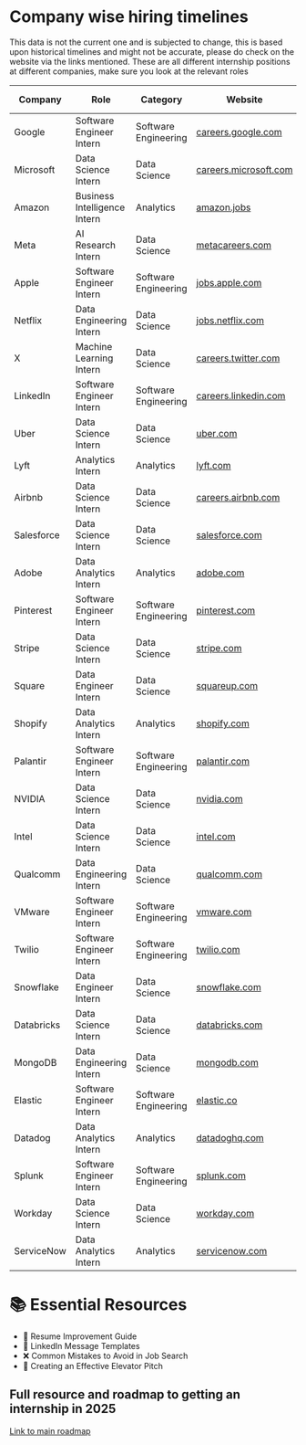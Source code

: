 # Company wise hiring timelines

This data is not the current one and is subjected to change, this is based upon historical timelines and might not be accurate, please do check on the website via the links mentioned. These are all different internship positions at different companies, make sure you look at the relevant roles

| Company | Role | Category | Website | Timeline Start | Timeline End |
|---------|------|----------|---------|----------------|--------------|
| Google | Software Engineer Intern | Software Engineering | [careers.google.com](https://careers.google.com) | July 2024 | Apr 2025 |
| Microsoft | Data Science Intern | Data Science | [careers.microsoft.com](https://careers.microsoft.com) | Aug 2024 | May 2025 |
| Amazon | Business Intelligence Intern | Analytics | [amazon.jobs](https://amazon.jobs) | Aug 2024 | Apr 2025 |
| Meta | AI Research Intern | Data Science | [metacareers.com](https://metacareers.com) | Aug 2024 | May 2025 |
| Apple | Software Engineer Intern | Software Engineering | [jobs.apple.com](https://jobs.apple.com) | Sept 2024 | Apr 2025 |
| Netflix | Data Engineering Intern | Data Science | [jobs.netflix.com](https://jobs.netflix.com) | Oct 2024 | June 2025 |
| X | Machine Learning Intern | Data Science | [careers.twitter.com](https://careers.twitter.com) | Aug 2024 | Apr 2025 |
| LinkedIn | Software Engineer Intern | Software Engineering | [careers.linkedin.com](https://careers.linkedin.com) | Sept 2024 | May 2025 |
| Uber | Data Science Intern | Data Science | [uber.com](https://uber.com) | Oct 2024 | June 2025 |
| Lyft | Analytics Intern | Analytics | [lyft.com](https://lyft.com) | Sept 2024 | May 2025 |
| Airbnb | Data Science Intern | Data Science | [careers.airbnb.com](https://careers.airbnb.com) | Oct 2024 | May 2025 |
| Salesforce | Data Science Intern | Data Science | [salesforce.com](https://salesforce.com) | Sept 2024 | Apr 2025 |
| Adobe | Data Analytics Intern | Analytics | [adobe.com](https://adobe.com) | Sept 2024 | May 2025 |
| Pinterest | Software Engineer Intern | Software Engineering | [pinterest.com](https://pinterest.com) | Oct 2024 | May 2025 |
| Stripe | Data Science Intern | Data Science | [stripe.com](https://stripe.com) | Aug 2024 | June 2025 |
| Square | Data Engineer Intern | Data Science | [squareup.com](https://squareup.com) | Oct 2024 | May 2025 |
| Shopify | Data Analytics Intern | Analytics | [shopify.com](https://shopify.com) | Aug 2024 | May 2025 |
| Palantir | Software Engineer Intern | Software Engineering | [palantir.com](https://palantir.com) | Sept 2024 | Apr 2025 |
| NVIDIA | Data Science Intern | Data Science | [nvidia.com](https://nvidia.com) | July 2024 | June 2025 |
| Intel | Data Science Intern | Data Science | [intel.com](https://intel.com) | Aug 2024 | May 2025 |
| Qualcomm | Data Engineering Intern | Data Science | [qualcomm.com](https://qualcomm.com) | Sept 2024 | Apr 2025 |
| VMware | Software Engineer Intern | Software Engineering | [vmware.com](https://vmware.com) | Oct 2024 | May 2025 |
| Twilio | Software Engineer Intern | Software Engineering | [twilio.com](https://twilio.com) | Aug 2024 | May 2025 |
| Snowflake | Data Engineer Intern | Data Science | [snowflake.com](https://snowflake.com) | Oct 2024 | June 2025 |
| Databricks | Data Science Intern | Data Science | [databricks.com](https://databricks.com) | Sept 2024 | May 2025 |
| MongoDB | Data Engineering Intern | Data Science | [mongodb.com](https://mongodb.com) | July 2024 | June 2025 |
| Elastic | Software Engineer Intern | Software Engineering | [elastic.co](https://elastic.co) | Oct 2024 | Apr 2025 |
| Datadog | Data Analytics Intern | Analytics | [datadoghq.com](https://datadoghq.com) | Aug 2024 | May 2025 |
| Splunk | Software Engineer Intern | Software Engineering | [splunk.com](https://splunk.com) | Sept 2024 | Apr 2025 |
| Workday | Data Science Intern | Data Science | [workday.com](https://workday.com) | Aug 2024 | June 2025 |
| ServiceNow | Data Analytics Intern | Analytics | [servicenow.com](https://servicenow.com) | Oct 2024 | May 2025 |




# 📚 Essential Resources

- 📄 Resume Improvement Guide
- 💬 LinkedIn Message Templates
- ❌ Common Mistakes to Avoid in Job Search
- 🎤 Creating an Effective Elevator Pitch


## Full resource and roadmap to getting an internship in 2025
[Link to main roadmap](https://github.com/jugaldb/resources_abroad/blob/master/internship-roadmap.md)
